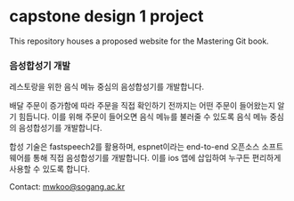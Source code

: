 # capstone design 1 project

This repository houses a proposed website for the Mastering Git book.

### 음성합성기 개발

레스토랑을 위한 음식 메뉴 중심의 음성합성기를 개발합니다.

배달 주문이 증가함에 따라 주문을 직접 확인하기 전까지는 어떤 주문이 들어왔는지 알기 힘듭니다.
이를 위해 주문이 들어오면 음식 메뉴를 불러줄 수 있도록 음식 메뉴 중심의 음성합성기를 개발합니다.

합성 기술은 fastspeech2를 활용하며, espnet이라는 end-to-end 오픈소스 소프트웨어를 통해 직접 음성합성기를 개발합니다.
이를 ios 앱에 삽입하여 누구든 편리하게 사용할 수 있도록 합니다.

Contact: mwkoo@sogang.ac.kr
